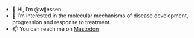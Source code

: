 - 👋 Hi, I’m @wjjessen
- 👀 I’m interested in the molecular mechanisms of disease development, progression and response to treatment.
- 📫 You can reach me on <a rel="me" href="https://scholar.social/@wj">Mastodon</a>

<!---
wjjessen/wjjessen is a ✨ special ✨ repository because its `README.md` (this file) appears on your GitHub profile.
You can click the Preview link to take a look at your changes.
--->
